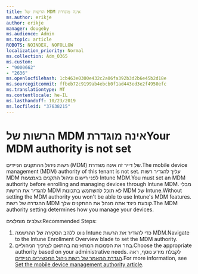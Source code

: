 ```yaml
---
title: הרשות של MDM אינה מוגדרת
ms.author: erikje
author: erikje
manager: dougeby
ms.audience: Admin
ms.topic: article
ROBOTS: NOINDEX, NOFOLLOW
localization_priority: Normal
ms.collection: Adm_O365
ms.custom:
- "9000662"
- "2636"
ms.openlocfilehash: 1cb463e0300e432c2a06fa392b3d2b6e45b2d18e
ms.sourcegitcommit: ffbeb72c9199ab4ebcb0f1ad443ed3e2f4950efc
ms.translationtype: MT
ms.contentlocale: he-IL
ms.lasthandoff: 10/23/2019
ms.locfileid: "37638215"
---
```

# <a name="your-mdm-authority-is-not-set"></a><span data-ttu-id="9a8f4-102">הרשות של MDM אינה מוגדרת</span><span class="sxs-lookup"><span data-stu-id="9a8f4-102">Your MDM authority is not set</span></span>

<span data-ttu-id="9a8f4-103">רשות ניהול ההתקנים הניידים (MDM) של דייר זה אינה מוגדרת.</span><span class="sxs-lookup"><span data-stu-id="9a8f4-103">The mobile device management (MDM) authority of this tenant is not set.</span></span> <span data-ttu-id="9a8f4-104">עליך להגדיר רשות MDM לפני רישום וניהול התקנים באמצעות Intune MDM.</span><span class="sxs-lookup"><span data-stu-id="9a8f4-104">You must set an MDM authority before enrolling and managing devices through Intune MDM.</span></span> <span data-ttu-id="9a8f4-105">מבלי להגדיר את הרשות MDM לא תוכל להשתמש בתכונות MDM של Intune.</span><span class="sxs-lookup"><span data-stu-id="9a8f4-105">Without setting the MDM authority you won't be able to use Intune's MDM features.</span></span> <span data-ttu-id="9a8f4-106">ההגדרה של רשות MDM קובעת כיצד אתה מנהל את ההתקנים שלך.</span><span class="sxs-lookup"><span data-stu-id="9a8f4-106">The MDM authority setting determines how you manage your devices.</span></span>

<span data-ttu-id="9a8f4-107">שלבים מומלצים:</span><span class="sxs-lookup"><span data-stu-id="9a8f4-107">Recommended Steps:</span></span>
1. <span data-ttu-id="9a8f4-108">נווט ללהב הסקירה של ההרשמה Intune כדי להגדיר את הרשות MDM.</span><span class="sxs-lookup"><span data-stu-id="9a8f4-108">Navigate to the Intune Enrollment Overview blade to set the MDM authority.</span></span>
2. <span data-ttu-id="9a8f4-109">בחר את הסמכות המתאימה בהתאם לצרכיך הניהוליים.</span><span class="sxs-lookup"><span data-stu-id="9a8f4-109">Choose the appropriate authority based on your administrative needs.</span></span> <span data-ttu-id="9a8f4-110">לקבלת מידע נוסף, ראה [הגדרת המאמר של רשות ניהול המכשירים הניידים](https://docs.microsoft.com/intune/mdm-authority-set).</span><span class="sxs-lookup"><span data-stu-id="9a8f4-110">For more information, see [Set the mobile device management authority article](https://docs.microsoft.com/intune/mdm-authority-set).</span></span>